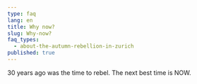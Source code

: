 ```yaml
---
type: faq
lang: en
title: Why now?
slug: Why-now?
faq_types:
  - about-the-autumn-rebellion-in-zurich
published: true
---
```

30 years ago was the time to rebel. The next best time is NOW.